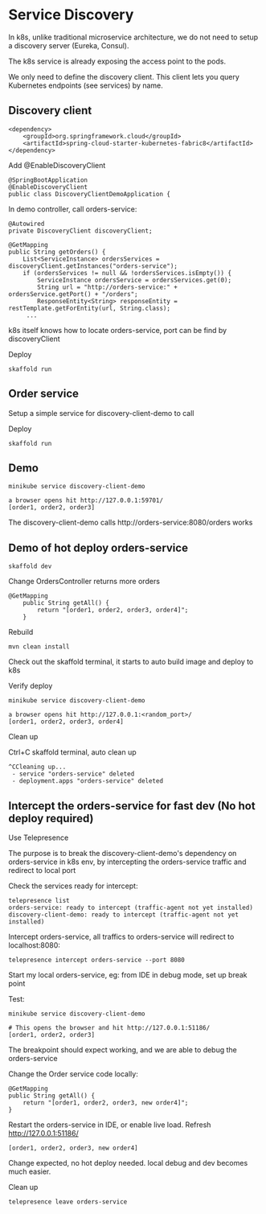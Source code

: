 # Service Discovery
In k8s, unlike traditional microservice architecture, we do not need to setup a discovery server (Eureka, Consul).

The k8s service is already exposing the access point to the pods.

We only need to define the discovery client. This client lets you query Kubernetes endpoints (see services) by name.

## Discovery client

    <dependency>
        <groupId>org.springframework.cloud</groupId>
        <artifactId>spring-cloud-starter-kubernetes-fabric8</artifactId>
    </dependency>

Add @EnableDiscoveryClient

    @SpringBootApplication
    @EnableDiscoveryClient
    public class DiscoveryClientDemoApplication {
    
In demo controller, call orders-service:

    @Autowired
    private DiscoveryClient discoveryClient;
    
    @GetMapping
    public String getOrders() {
        List<ServiceInstance> ordersServices = discoveryClient.getInstances("orders-service");
        if (ordersServices != null && !ordersServices.isEmpty()) {
            ServiceInstance ordersService = ordersServices.get(0);
            String url = "http://orders-service:" + ordersService.getPort() + "/orders";
            ResponseEntity<String> responseEntity = restTemplate.getForEntity(url, String.class);
         ...   
k8s itself knows how to locate orders-service, port can be find by discoveryClient

Deploy

    skaffold run

## Order service
Setup a simple service for discovery-client-demo to call

Deploy

    skaffold run

## Demo

    minikube service discovery-client-demo
    
    a browser opens hit http://127.0.0.1:59701/
    [order1, order2, order3]
The discovery-client-demo calls http://orders-service:8080/orders works

## Demo of hot deploy orders-service

    skaffold dev

Change OrdersController returns more orders

    @GetMapping
        public String getAll() {
            return "[order1, order2, order3, order4]";
        }

Rebuild

    mvn clean install
    
Check out the skaffold terminal, it starts to auto build image and deploy to k8s

Verify deploy
    
    minikube service discovery-client-demo
        
    a browser opens hit http://127.0.0.1:<random_port>/
    [order1, order2, order3, order4]

Clean up

Ctrl+C skaffold terminal, auto clean up

    ^CCleaning up...
     - service "orders-service" deleted
     - deployment.apps "orders-service" deleted

## Intercept the orders-service for fast dev (No hot deploy required)
Use Telepresence

The purpose is to break the discovery-client-demo's dependency on orders-service in k8s env, by intercepting the orders-service traffic and redirect to local port

Check the services ready for intercept:

    telepresence list
    orders-service: ready to intercept (traffic-agent not yet installed)
    discovery-client-demo: ready to intercept (traffic-agent not yet installed)
    

Intercept orders-service, all traffics to orders-service will redirect to localhost:8080:

    telepresence intercept orders-service --port 8080

Start my local orders-service, eg: from IDE in debug mode, set up break point

Test:

    minikube service discovery-client-demo
    
    # This opens the browser and hit http://127.0.0.1:51186/
    [order1, order2, order3]

The breakpoint should expect working, and we are able to debug the orders-service

Change the Order service code locally:

    @GetMapping
    public String getAll() {
        return "[order1, order2, order3, new order4]";
    }

Restart the orders-service in IDE, or enable live load. Refresh http://127.0.0.1:51186/

    [order1, order2, order3, new order4] 

Change expected, no hot deploy needed. local debug and dev becomes much easier.

Clean up

    telepresence leave orders-service